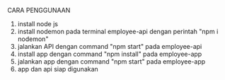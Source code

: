 CARA PENGGUNAAN
  
1. install node js
2. install nodemon pada terminal employee-api dengan perintah "npm i nodemon"
3. jalankan API dengan command "npm start" pada employee-api
4. install app dengan command "npm install" pada employee-app
5. jalankan app dengan command "npm start" pada employee-app
6. app dan api siap digunakan
